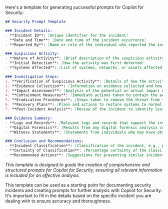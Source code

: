 Here's a template for generating successful prompts for Copilot for Security:

```markdown
## Security Prompt Template

### Incident Details:
- **Incident ID**: [Unique identifier for the incident]
- **Date and Time**: [Date and time of the incident occurrence]
- **Reported By**: [Name or role of the individual who reported the incident]

### Suspicious Activity:
- **Nature of Activity**: [Brief description of the suspicious activity]
- **Initial Detection**: [How the activity was first detected]
- **Systems Affected**: [List of systems, networks, or assets affected]

### Investigation Steps:
1. **Verification of Suspicious Activity**: [Details of how the activity was verified as suspicious]
2. **Evidence Collection**: [Information on evidence collected and how it was preserved]
3. **Impact Assessment**: [Analysis of the potential or actual impact of the activity]
4. **Containment Measures**: [Immediate actions taken to contain the activity]
5. **Eradication Procedures**: [Steps taken to remove the threat from the environment]
6. **Recovery Plans**: [Plans and actions to restore systems to normal operation]
7. **Post-Incident Analysis**: [Review of the incident to identify lessons learned and future prevention measures]

### Evidence Summary:
- **Logs and Records**: [Relevant logs and records that support the investigation]
- **Digital Forensics**: [Results from any digital forensic analysis conducted]
- **Witness Statements**: [Statements from individuals who may have observed the incident]

### Conclusion and Recommendations:
- **Incident Classification**: [Classification of the incident, e.g., phishing, malware, unauthorized access]
- **Certainty of Classification**: [Percentage certainty of the classification: 0-30%, 30-74%, 75-100%]
- **Recommended Actions**: [Suggestions for preventing similar incidents in the future]
```
*This template is designed to guide the creation of comprehensive and structured prompts for Copilot for Security, ensuring all relevant information is included for an effective analysis.*


This template can be used as a starting point for documenting security incidents and creating prompts for further analysis with Copilot for Security. It's important to fill in the details based on the specific incident you are dealing with to ensure accuracy and thoroughness.
